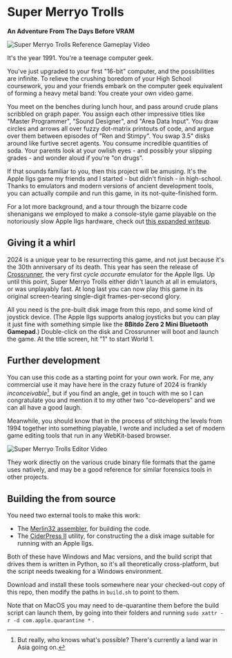 # Super Merryo Trolls # 

**An Adventure From The Days Before VRAM**

![Super Merryo Trolls Reference Gameplay Video](https://github.com/GBirkel/merryo_trolls/assets/17415530/0af357f1-59d1-4956-b599-1de9066f85e2)

It's the year 1991. You're a teenage computer geek.

You've just upgraded to your first "16-bit" computer, and the possibilities are infinite. To relieve the crushing boredom of your High School coursework, you and your friends embark on the computer geek equivalent of forming a heavy metal band: You create your own video game.

You meet on the benches during lunch hour, and pass around crude plans scribbled on graph paper. You assign each other impressive titles like "Master Programmer", "Sound Designer", and "Area Data Input". You draw circles and arrows all over fuzzy dot-matrix printouts of code, and argue over them between episodes of "Ren and Stimpy". You swap 3.5" disks around like furtive secret agents. You consume incredible quantities of soda. Your parents look at your owlish eyes - and possibly your slipping grades - and wonder aloud if you're "on drugs".

If that sounds familiar to you, then this project will be amusing.  It's the Apple IIgs game my friends and I started - but didn't finish - in high-school.  Thanks to emulators and modern versions of ancient development tools, you can actually compile and run this game, in its not-quite-finished form.

For a lot more background, and a tour through the bizarre code shenanigans we employed to make a console-style game playable on the notoriously slow Apple IIgs hardware, check out [this expanded writeup](http://garote.bdmonkeys.net/merryo_trolls/index.html).

## Giving it a whirl ##

2024 is a unique year to be resurrecting this game, and not just because it's the 30th anniversary of its death.  This year has seen the release of [Crossrunner](https://www.crossrunner.gs/), the very first <i>cycle accurate</i> emulator for the Apple IIgs.  Up until this point, Super Merryo Trolls either didn't launch at all in emulators, or was unplayably fast.  At long last you can now play this game in its original screen-tearing single-digit frames-per-second glory.

All you need is the pre-built disk image from this repo, and some kind of joystick device.  (The Apple IIgs supports analog joysticks but you can play it just fine with something simple like the <b>8Bitdo Zero 2 Mini Bluetooth Gamepad</b>.)  Double-click on the disk and Crossrunner will boot and launch the game.  At the title screen, hit "1" to start World 1.

## Further development ##

You can use this code as a starting point for your own work.  For me, any commercial use it may have here in the crazy future of 2024 is frankly <i>inconceivable</i>[^1], but if you find an angle, get in touch with me so I can congratulate you and mention it to my other two "co-developers" and we can all have a good laugh.

Meanwhile, you should know that in the process of stitching the levels from 1994 together into something playable, I wrote and included a set of modern game editing tools that run in any WebKit-based browser.

![Super Merryo Trolls Editor Video](https://github.com/GBirkel/merryo_trolls/assets/17415530/b63ca07d-a836-4533-9f75-61eb7410f18e)

They work directly on the various crude binary file formats that the game uses natively, and may be a good reference for similar forensics tools in other projects.

## Building the from source ##

You need two external tools to make this work:

* The [Merlin32 assembler](https://brutaldeluxe.fr/products/crossdevtools/merlin/index.html), for building the code.
* The [CiderPress II](https://ciderpress2.com) utility, for constructing the a disk image suitable for running with an Apple IIgs.

Both of these have Windows and Mac versions, and the build script that drives them is written in Python, so it's all theoretically cross-platform, but the script needs tweaking for a Windows environment.

Download and install these tools somewhere near your checked-out copy of this repo, then modify the paths in `build.sh` to point to them.

Note that on MacOS you may need to de-quarantine them before the build script can launch them, by going into their folders and running `sudo xattr -r -d com.apple.quarantine *` .


[^1]: But really, who knows what's possible? There's currently a land war in Asia going on.
